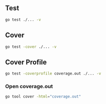 ## Test
```bash
go test ./... -v
```

## Cover
```bash
go test -cover ./... -v
```

## Cover Profile
```bash
go test -coverprofile coverage.out ./... -v
```

### Open coverage.out
```bash
go tool cover -html="coverage.out"
```